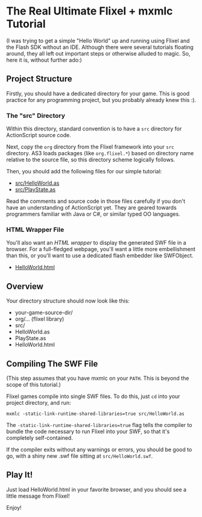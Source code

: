 # The Real Ultimate Flixel + mxmlc Tutorial

(I was trying to get a simple "Hello World" up and running using
Flixel and the Flash SDK without an IDE. Although there were several
tutorials floating around, they all left out important steps or
otherwise alluded to magic. So, here it is, without further ado:)

## Project Structure

Firstly, you should have a dedicated directory for your game. This is
good practice for any programming project, but you probably already
knew this :).

### The "src" Directory

Within this directory, standard convention is to have a `src`
directory for ActionScript source code.

Next, copy the `org` directory from the Flixel framework into your
`src` directory. AS3 loads packages (like `org.flixel.*`) based on
directory name relative to the source file, so this directory scheme
logically follows.

Then, you should add the following files for our simple tutorial:

* [src/HelloWorld.as](HelloWorld/blob/master/src/HelloWorld.as)
* [src/PlayState.as](HelloWorld/blob/master/src/PlayState.as)

Read the comments and source code in those files carefully if you
don't have an understanding of ActionScript yet. They are geared
towards programmers familiar with Java or C#, or similar typed OO
languages.

### HTML Wrapper File

You'll also want an *HTML wrapper* to display the generated SWF file
in a browser. For a full-fledged webpage, you'll want a little more
embellishment than this, or you'll want to use a dedicated flash
embedder like SWFObject.

* [HelloWorld.html](HelloWorld/blob/master/HelloWorld.html)

## Overview

Your directory structure should now look like this:

* your-game-source-dir/
 * org/... (flixel library)
 * src/
  * HelloWorld.as
  * PlayState.as
 * HelloWorld.html
  
## Compiling The SWF File

(This step assumes that you have mxmlc on your `PATH`. This is beyond
the scope of this tutorial.)

Flixel games compile into single SWF files. To do this, just `cd` into
your project directory, and run:

    mxmlc -static-link-runtime-shared-libraries=true src/HelloWorld.as
    
The `-static-link-runtime-shared-libraries=true` flag tells the
compiler to bundle the code necessary to run Flixel into your SWF, so
that it's completely self-contained.

If the compiler exits without any warnings or errors, you should be
good to go, with a shiny new .swf file sitting at `src/HelloWorld.swf`.

## Play It!

Just load HelloWorld.html in your favorite browser, and you should see
a little message from Flixel!

Enjoy!
